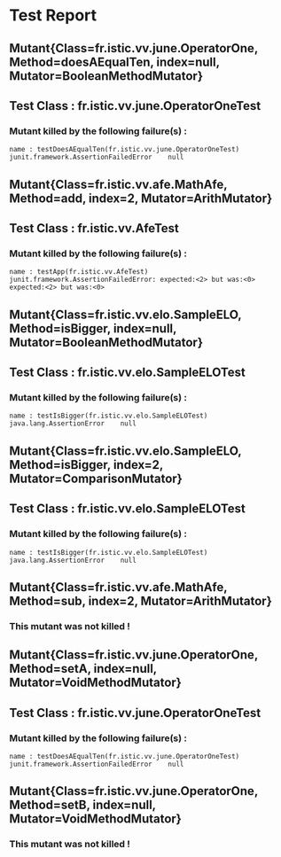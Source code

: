 # Test Report
## Mutant{Class=fr.istic.vv.june.OperatorOne, Method=doesAEqualTen, index=null, Mutator=BooleanMethodMutator}
## Test Class : fr.istic.vv.june.OperatorOneTest
 ### Mutant killed by the following failure(s) : 
	name : testDoesAEqualTen(fr.istic.vv.june.OperatorOneTest)	 junit.framework.AssertionFailedError	 null

## Mutant{Class=fr.istic.vv.afe.MathAfe, Method=add, index=2, Mutator=ArithMutator}
## Test Class : fr.istic.vv.AfeTest
 ### Mutant killed by the following failure(s) : 
	name : testApp(fr.istic.vv.AfeTest)	 junit.framework.AssertionFailedError: expected:<2> but was:<0>	 expected:<2> but was:<0>

## Mutant{Class=fr.istic.vv.elo.SampleELO, Method=isBigger, index=null, Mutator=BooleanMethodMutator}
## Test Class : fr.istic.vv.elo.SampleELOTest
 ### Mutant killed by the following failure(s) : 
	name : testIsBigger(fr.istic.vv.elo.SampleELOTest)	 java.lang.AssertionError	 null

## Mutant{Class=fr.istic.vv.elo.SampleELO, Method=isBigger, index=2, Mutator=ComparisonMutator}
## Test Class : fr.istic.vv.elo.SampleELOTest
 ### Mutant killed by the following failure(s) : 
	name : testIsBigger(fr.istic.vv.elo.SampleELOTest)	 java.lang.AssertionError	 null

## Mutant{Class=fr.istic.vv.afe.MathAfe, Method=sub, index=2, Mutator=ArithMutator}
### This mutant was not killed ! 
## Mutant{Class=fr.istic.vv.june.OperatorOne, Method=setA, index=null, Mutator=VoidMethodMutator}
## Test Class : fr.istic.vv.june.OperatorOneTest
 ### Mutant killed by the following failure(s) : 
	name : testDoesAEqualTen(fr.istic.vv.june.OperatorOneTest)	 junit.framework.AssertionFailedError	 null

## Mutant{Class=fr.istic.vv.june.OperatorOne, Method=setB, index=null, Mutator=VoidMethodMutator}
### This mutant was not killed ! 
